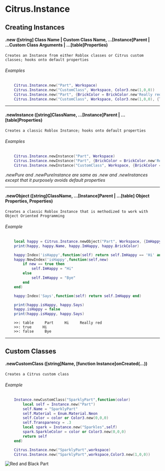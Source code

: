 # Citrus.Instance
## Creating Instances

#### .new ([string] Class Name | Custom Class Name, ...[Instance]Parent | ...Custom Class Arguments | ...[table]Properties)
	Creates an Instance from either Roblox classes or Citrus custom classes; hooks onto default properties
###### Examples
```lua
	Citrus.Instance.new("Part", Workspace)
	Citrus.Instance.new("CustomClass", Workspace, Color3.new(1,0,0))
	Citrus.Instance.new("Part", {BrickColor = BrickColor.new'Really red'})
	Citrus.Instance.new("CustomClass", Workspace, Color3.new(1,0,0), {Transparency = .4})
```

***

#### .newInstance ([string]ClassName, ...[Instance]Parent | ...[table]Properties)
	Creates a classic Roblox Instance; hooks onto default properties
###### Examples
```lua
	Citrus.Instance.newInstance("Part", Workspace)
	Citrus.Instance.newInstance("Part", {BrickColor = BrickColor.new'Really red'})
	Citrus.Instance.newInstance("CustomClass", Workspace, {BrickColor = BrickColor.new'Really red'})
```

*.newPure and .newPureInstance are same as .new and .newInstances except that it purposely avoids default properties*

***

#### .newObject ([string]ClassName, ...[Instance]Parent | ...[table] Object Properties, Properties)
	Creates a classic Roblox Instance that is methodized to work with Object Oriented Programming
###### Example
```lua
	local happy = Citrus.Instance.newObject("Part", Workspace, {ImHappy = "Hi"}, {BrickColor = BrickColor.new'Really red'})
	print(happy, happy.Name, happy.ImHappy, happy.BrickColor)

	happy:Index('isHappy',function(self) return self.ImHappy == 'Hi' and true or false end)
	happy:NewIndex('isHappy',function(self,new)
		if new == true then
			self.ImHappy = "Hi"
		else
			self.ImHappy = "Bye"
		end
	end)

	happy:Index('Says',function(self) return self.ImHappy end)

	print(happy.isHappy, happy.Says)
	happy.isHappy = false
	print(happy.isHappy, happy.Says)
```
```
	>>: table     Part     Hi     Really red
	>>: true     Hi
	>>: false     Bye
```

***

## Custom Classes

#### .newCustomClass ([string]Name, [function Instance]onCreated(...))
	Creates a Citrus custom class
###### Example
```lua
	Instance.newCustomClass("SparklyPart",function(color)
		local self = Instance.new("Part")
		self.Name = "SparklyPart"
		self.Material = Enum.Material.Neon
		self.Color = color or Color3.new(0,0,0)
		self.Transparency = .3
		local spark = Instance.new("Sparkles",self)
		spark.SparkleColor = color or Color3.new(0,0,0)
		return self
	end)

	Citrus.Instance.new("SparklyPart",workspace)
	Citrus.Instance.new("SparklyPart",workspace,Color3.new(1,0,0))
```
![Red and Black Part](http://prntscr.com/is9461)

